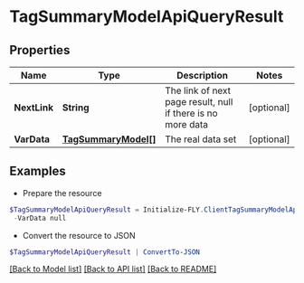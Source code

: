 # TagSummaryModelApiQueryResult
## Properties

Name | Type | Description | Notes
------------ | ------------- | ------------- | -------------
**NextLink** | **String** | The link of next page result, null if there is no more data | [optional] 
**VarData** | [**TagSummaryModel[]**](TagSummaryModel.md) | The real data set | [optional] 

## Examples

- Prepare the resource
```powershell
$TagSummaryModelApiQueryResult = Initialize-FLY.ClientTagSummaryModelApiQueryResult  -NextLink null `
 -VarData null
```

- Convert the resource to JSON
```powershell
$TagSummaryModelApiQueryResult | ConvertTo-JSON
```

[[Back to Model list]](../README.md#documentation-for-models) [[Back to API list]](../README.md#documentation-for-api-endpoints) [[Back to README]](../README.md)
